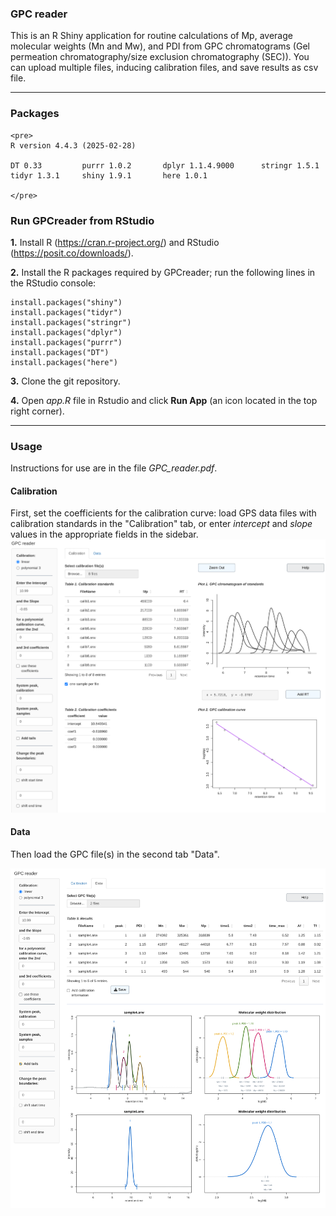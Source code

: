 ### GPC reader

This is an R Shiny application for routine calculations of Mp, average molecular weights (Mn and Mw), and PDI from GPC chromatograms (Gel permeation chromatography/size exclusion chromatography (SEC)). You can upload multiple files, inducing calibration files, and save results as csv file.

------------------------------------------------------------------------

### Packages

```{=html}
<pre>
R version 4.4.3 (2025-02-28)  

DT 0.33         purrr 1.0.2       dplyr 1.1.4.9000      stringr 1.5.1   
tidyr 1.3.1     shiny 1.9.1       here 1.0.1       

</pre>
```

### Run GPCreader from RStudio

**1.** Install R (<https://cran.r-project.org/>) and RStudio (<https://posit.co/downloads/>).

**2.** Install the R packages required by GPCreader; run the following lines in the RStudio console:

```         
install.packages("shiny")  
install.packages("tidyr")  
install.packages("stringr")
install.packages("dplyr")
install.packages("purrr")  
install.packages("DT")
install.packages("here")
```

**3.** Clone the git repository.

**4.** Open *app.R* file in Rstudio and click **Run App** (an icon located in the top right corner).

------------------------------------------------------------------------

### Usage

Instructions for use are in the file *GPC_reader.pdf*.

#### Calibration

First, set the coefficients for the calibration curve: load GPS data files with calibration standards in the "Calibration" tab, or enter *intercept* and *slope* values in the appropriate fields in the sidebar. ![](images/Calib_tab.png)

#### Data

Then load the GPC file(s) in the second tab "Data".

![](images/Data_tab.png)
